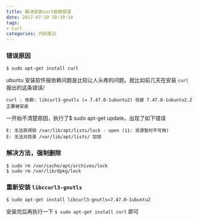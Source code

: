 ```yaml
---
title: 解决安装curl依赖错误
date: 2017-07-19 18:19:14
tags:
- curl
categories: 代码笔记
---
```

### 错误原因
```
$ sudo apt-get install curl
```


ubuntu 安装软件报依赖问题是比较让人头疼的问题。就比如前几天在安装 `curl` 报出的这条错误/
```
curl : 依赖: libcurl3-gnutls (= 7.47.0-1ubuntu2) 但是 7.47.0-1ubuntu2.2 正要被安装
```

一开始不清楚原因，执行了$ sudo apt-get update，出现了如下错误
```
E: 无法获得锁 /var/lib/apt/lists/lock - open (11: 资源暂时不可用) 
E: 无法对目录 /var/lib/apt/lists/ 加锁
```

### 解决方法，强制删除
```
$ sudo rm /var/cache/apt/archives/lock
$ sudo rm /var/lib/dpkg/lock
```

### 重新安装 `libccurl3-gnutls`
```
$ sudo apt-get install libcurl3-gnutls=7.47.0-1ubuntu2
```

安装完后再执行一下 `$ sudo apt-get install curl` 即可


<!-- more -->